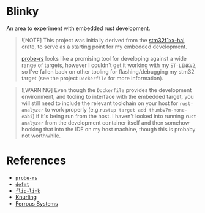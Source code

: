 # Blinky

An area to experiment with embedded rust development.

> ![NOTE]
> This project was initially derived from the
> [stm32f1xx-hal](https://github.com/stm32-rs/stm32f1xx-hal/) crate,
> to serve as a starting point for my embedded development.
>
> [probe-rs](https://crates.io/crates/probe-rs) looks like a promising tool
> for developing against a wide range of targets, however
> I couldn't get it working with my `ST-LINKV2`, so I've fallen back on
> other tooling for flashing/debugging my stm32 target
> (see the project `Dockerfile` for more information).

> ![WARNING]
> Even though the `Dockerfile` provides the development environment, and tooling
> to interface with the embedded target, you will still need to include the
> relevant toolchain on your host for `rust-analyzer` to work properly
> (e.g.`rustup target add thumbv7m-none-eabi`) if it's being run from the host.
> I haven't looked into running `rust-analyzer` from the development container itself
> and then somehow hooking that into the IDE on my host machine, though this is
> probaby not worthwhile.

# References
- [`probe-rs`](https://crates.io/crates/probe-rs)
- [`defmt`](https://github.com/knurling-rs/defmt)
- [`flip-link`](https://github.com/knurling-rs/flip-link)
- [Knurling](https://knurling.ferrous-systems.com)
- [Ferrous Systems](https://ferrous-systems.com/)
